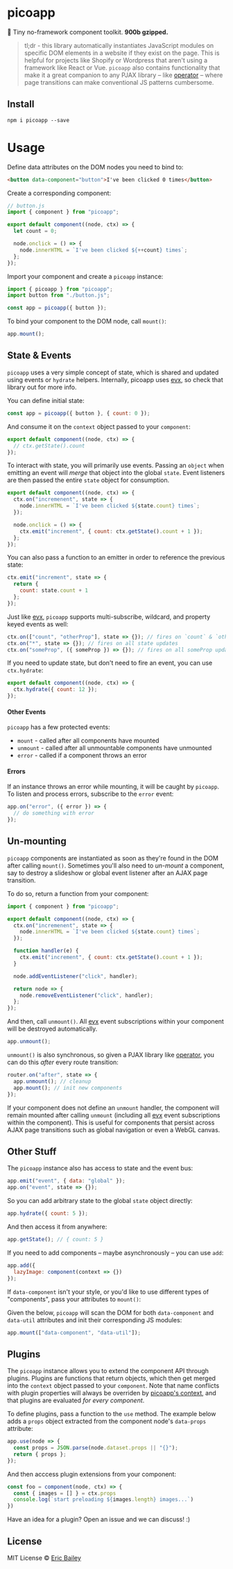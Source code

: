 # picoapp

🐣 Tiny no-framework component toolkit. **900b gzipped.**

> tl;dr - this library automatically instantiates JavaScript modules on specific
> DOM elements in a website if they exist on the page. This is helpful for
> projects like Shopify or Wordpress that aren't using a framework like React or
> Vue. `picoapp` also contains functionality that make it a great companion to
> any PJAX library – like
> [operator](https://github.com/estrattonbailey/operator) – where page
> transitions can make conventional JS patterns cumbersome.

## Install

```
npm i picoapp --save
```

# Usage

Define data attributes on the DOM nodes you need to bind to:

```html
<button data-component="button">I've been clicked 0 times</button>
```

Create a corresponding component:

```javascript
// button.js
import { component } from "picoapp";

export default component((node, ctx) => {
  let count = 0;

  node.onclick = () => {
    node.innerHTML = `I've been clicked ${++count} times`;
  };
});
```

Import your component and create a `picoapp` instance:

```javascript
import { picoapp } from "picoapp";
import button from "./button.js";

const app = picoapp({ button });
```

To bind your component to the DOM node, call `mount()`:

```javascript
app.mount();
```

## State & Events

`picoapp` uses a very simple concept of state, which is shared and updated using
events or `hydrate` helpers. Internally, picoapp uses
[evx](https://github.com/estrattonbailey/evx), so check that library out for
more info.

You can define initial state:

```javascript
const app = picoapp({ button }, { count: 0 });
```

And consume it on the `context` object passed to your `component`:

```javascript
export default component((node, ctx) => {
  // ctx.getState().count
});
```

To interact with state, you will primarily use events. Passing an `object` when
emitting an event will _merge_ that object into the global `state`. Event
listeners are then passed the entire `state` object for consumption.

```javascript
export default component((node, ctx) => {
  ctx.on("incremenent", state => {
    node.innerHTML = `I've been clicked ${state.count} times`;
  });

  node.onclick = () => {
    ctx.emit("increment", { count: ctx.getState().count + 1 });
  };
});
```

You can also pass a function to an emitter in order to reference the previous
state:

```javascript
ctx.emit("increment", state => {
  return {
    count: state.count + 1
  };
});
```

Just like [evx](https://github.com/estrattonbailey/evx), `picoapp` supports
multi-subscribe, wildcard, and property keyed events as well:

```javascript
ctx.on(["count", "otherProp"], state => {}); // fires on `count` & `otherProp`
ctx.on("*", state => {}); // fires on all state updates
ctx.on("someProp", ({ someProp }) => {}); // fires on all someProp updates
```

If you need to update state, but don't need to fire an event, you can use
`ctx.hydrate`:

```javascript
export default component((node, ctx) => {
  ctx.hydrate({ count: 12 });
});
```

#### Other Events

`picoapp` has a few protected events:

- `mount` - called after all components have mounted
- `unmount` - called after all unmountable components have unmounted
- `error` - called if a component throws an error

#### Errors

If an instance throws an error while mounting, it will be caught by `picoapp`.
To listen and process errors, subscribe to the `error` event:

```js
app.on("error", ({ error }) => {
  // do something with error
});
```

## Un-mounting

`picoapp` components are instantiated as soon as they're found in the DOM after
calling `mount()`. Sometimes you'll also need to _un-mount_ a component, say to
destroy a slideshow or global event listener after an AJAX page transition.

To do so, return a function from your component:

```javascript
import { component } from "picoapp";

export default component((node, ctx) => {
  ctx.on("incremenent", state => {
    node.innerHTML = `I've been clicked ${state.count} times`;
  });

  function handler(e) {
    ctx.emit("increment", { count: ctx.getState().count + 1 });
  }

  node.addEventListener("click", handler);

  return node => {
    node.removeEventListener("click", handler);
  };
});
```

And then, call `unmount()`. All [evx](https://github.com/estrattonbailey/evx) event subscriptions within your component will be destroyed automatically.

```javascript
app.unmount();
```

`unmount()` is also synchronous, so given a PJAX library like
[operator](https://github.com/estrattonbailey/operator), you can do this _after_
every route transition:

```javascript
router.on("after", state => {
  app.unmount(); // cleanup
  app.mount(); // init new components
});
```

If your component does not define an `unmount` handler, the component will
remain mounted after calling `unmount` (including all
[evx](https://github.com/estrattonbailey/evx) event subscriptions within the
component). This is useful for components that persist across AJAX page
transitions such as global navigation or even a WebGL canvas.

## Other Stuff

The `picoapp` instance also has access to state and the event bus:

```javascript
app.emit("event", { data: "global" });
app.on("event", state => {});
```

So you can add arbitrary state to the global `state` object directly:

```javascript
app.hydrate({ count: 5 });
```

And then access it from anywhere:

```javascript
app.getState(); // { count: 5 }
```

If you need to add components – maybe asynchronously – you can use `add`:

```javascript
app.add({
  lazyImage: component(context => {})
});
```

If `data-component` isn't your style, or you'd like to use different types of
"components", pass your attributes to `mount()`:

Given the below, `picoapp` will scan the DOM for both `data-component` and
`data-util` attributes and init their corresponding JS modules:

```javascript
app.mount(["data-component", "data-util"]);
```

## Plugins

The `picoapp` instance allows you to extend the component API through plugins.
Plugins are functions that return objects, which then get merged into the
`context` object passed to your `component`. Note that name conflicts with
plugin properties will always be overriden by [picoapp's
context](#state-&-events), and that plugins are evaluated _for every component_.

To define plugins, pass a function to the `use` method. The example below adds a
`props` object extracted from the component node's `data-props` attribute:

```javascript
app.use(node => {
  const props = JSON.parse(node.dataset.props || "{}");
  return { props };
});
```

And then acccess plugin extensions from your component:

```javascript
const foo = component(node, ctx) => {
  const { images = [] } = ctx.props
  console.log(`start preloading ${images.length} images...`)
})
```

Have an idea for a plugin? Open an issue and we can discuss! :)

## License

MIT License © [Eric Bailey](https://estrattonbailey.com)
